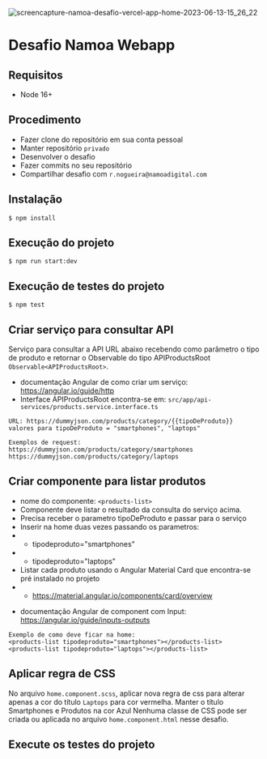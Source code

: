 
![screencapture-namoa-desafio-vercel-app-home-2023-06-13-15_26_22](https://github.com/LaiFrance/Namoa-desafio-Laise-France/assets/91226847/2b7001ac-806f-4e3c-adf1-164c929d15cb)



# Desafio Namoa Webapp

## Requisitos
 - Node 16+

## Procedimento
 - Fazer clone do repositório em sua conta pessoal
 - Manter repositório `privado`
 - Desenvolver o desafio
 - Fazer commits no seu repositório
 - Compartilhar desafio com `r.nogueira@namoadigital.com`

## Instalação
```
$ npm install
```

## Execução do projeto
```
$ npm run start:dev
```

## Execução de testes do projeto
```
$ npm test
```

## Criar serviço para consultar API
Serviço para consultar a API URL abaixo recebendo como parâmetro o tipo de produto e retornar o Observable do tipo APIProductsRoot `Observable<APIProductsRoot>`.

* documentação Angular de como criar um serviço: https://angular.io/guide/http
* Interface APIProductsRoot encontra-se em: `src/app/api-services/products.service.interface.ts`
```
URL: https://dummyjson.com/products/category/{{tipoDeProduto}}
valores para tipoDeProduto = "smartphones", "laptops"

Exemplos de request:
https://dummyjson.com/products/category/smartphones
https://dummyjson.com/products/category/laptops
```

## Criar componente para listar produtos
 - nome do componente: `<products-list>`
 - Componente deve listar o resultado da consulta do serviço acima.
 - Precisa receber o parametro tipoDeProduto e passar para o serviço
 - Inserir na home duas vezes passando os parametros:
 - - tipodeproduto="smartphones"
 - - tipodeproduto="laptops"
 - Listar cada produto usando o Angular Material Card que encontra-se pré instalado no projeto
 - - https://material.angular.io/components/card/overview

* documentação Angular de component com Input: https://angular.io/guide/inputs-outputs

```
Exemplo de como deve ficar na home:
<products-list tipodeproduto="smartphones"></products-list>
<products-list tipodeproduto="laptops"></products-list>
```

## Aplicar regra de CSS
No arquivo `home.component.scss`, aplicar nova regra de css para alterar apenas a cor do título `Laptops` para cor vermelha.
Manter o título Smartphones e Produtos na cor Azul
Nenhuma classe de CSS pode ser criada ou aplicada no arquivo `home.component.html` nesse desafio.

## Execute os testes do projeto

